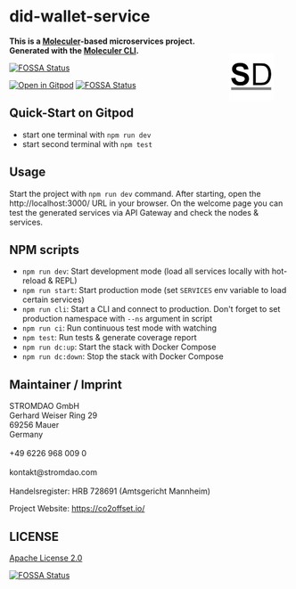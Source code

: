 # did-wallet-service
<a href="https://stromdao.de/" target="_blank" title="STROMDAO - Digital Energy Infrastructure"><img src="./static/stromdao.png" align="right" height="85px" hspace="30px" vspace="30px"></a>

**This is a [Moleculer](https://moleculer.services/)-based microservices project. Generated with the [Moleculer CLI](https://moleculer.services/docs/0.14/moleculer-cli.html).**

[![FOSSA Status](https://app.fossa.com/api/projects/git%2Bgithub.com%2Fenergychain%2Fdid-wallet-service.svg?type=shield)](https://app.fossa.com/projects/git%2Bgithub.com%2Fenergychain%2Fdid-wallet-service?ref=badge_shield)


[![Open in Gitpod](https://gitpod.io/button/open-in-gitpod.svg)](https://gitpod.io/#https://github.com/energychain/did-wallet-service)
[![FOSSA Status](https://app.fossa.com/api/projects/git%2Bgithub.com%2Fenergychain%2Fdid-wallet-service.svg?type=shield)](https://app.fossa.com/projects/git%2Bgithub.com%2Fenergychain%2Fdid-wallet-service?ref=badge_shield)

## Quick-Start on Gitpod

- start one terminal with `npm run dev`
- start second terminal with `npm test`


## Usage
Start the project with `npm run dev` command.
After starting, open the http://localhost:3000/ URL in your browser.
On the welcome page you can test the generated services via API Gateway and check the nodes & services.

## NPM scripts

- `npm run dev`: Start development mode (load all services locally with hot-reload & REPL)
- `npm run start`: Start production mode (set `SERVICES` env variable to load certain services)
- `npm run cli`: Start a CLI and connect to production. Don't forget to set production namespace with `--ns` argument in script
- `npm run ci`: Run continuous test mode with watching
- `npm test`: Run tests & generate coverage report
- `npm run dc:up`: Start the stack with Docker Compose
- `npm run dc:down`: Stop the stack with Docker Compose

## Maintainer / Imprint

<addr>
STROMDAO GmbH  <br/>
Gerhard Weiser Ring 29  <br/>
69256 Mauer  <br/>
Germany  <br/>
  <br/>
+49 6226 968 009 0  <br/>
  <br/>
kontakt@stromdao.com  <br/>
  <br/>
Handelsregister: HRB 728691 (Amtsgericht Mannheim)
</addr>

Project Website: https://co2offset.io/

## LICENSE
[Apache License 2.0](./LICENSE)


[![FOSSA Status](https://app.fossa.com/api/projects/git%2Bgithub.com%2Fenergychain%2Fdid-wallet-service.svg?type=large)](https://app.fossa.com/projects/git%2Bgithub.com%2Fenergychain%2Fdid-wallet-service?ref=badge_large)